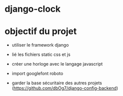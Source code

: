 # django-clock

# objectif du projet

- utiliser le framework django

- lié les fichiers static css et js

- créer une horloge avec le langage javascript

- import googlefont roboto

- garder la base sécuritaire des autres projets (https://github.com/dbOg7/django-config-backend)
